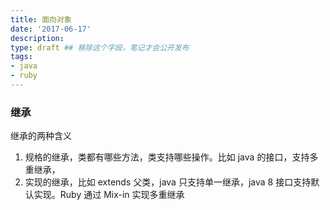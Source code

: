 ```yaml
---
title: 面向对象
date: '2017-06-17'
description:
type: draft ## 移除这个字段，笔记才会公开发布
tags:
- java
- ruby
---
```


### 继承 

继承的两种含义

1. 规格的继承，类都有哪些方法，类支持哪些操作。比如 java 的接口，支持多重继承，
2. 实现的继承，比如 extends 父类，java 只支持单一继承，java 8 接口支持默认实现。Ruby 通过 Mix-in 实现多重继承


